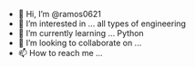 - 👋 Hi, I’m @ramos0621
- 👀 I’m interested in ... all types of engineering
- 🌱 I’m currently learning ... Python
- 💞️ I’m looking to collaborate on ...
- 📫 How to reach me ... 

<!---
ramos0621/ramos0621 is a ✨ special ✨ repository because its `README.md` (this file) appears on your GitHub profile.
You can click the Preview link to take a look at your changes.
--->
